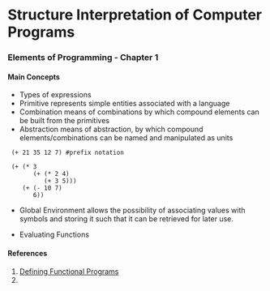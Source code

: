 
Structure Interpretation of Computer Programs
==============================================

### Elements of Programming - Chapter 1

#### Main Concepts

 - Types of expressions
  - Primitive  represents simple entities associated with a language
  - Combination means of combinations by which compound elements can be built from the primitives
  - Abstraction means of abstraction, by which compound elements/combinations can be named and manipulated as units

```racket
 (+ 21 35 12 7) #prefix notation

 (+ (* 3
       (+ (* 2 4)
          (+ 3 5)))
    (+ (- 10 7)
       6))
```
- Global Environment allows the possibility of associating values with symbols and storing it such that
   it can be retrieved for later use.

- Evaluating Functions

#### References
1. [Defining Functional Programs](https://www.student.cs.uwaterloo.ca/~cs135/handout)
2. 

